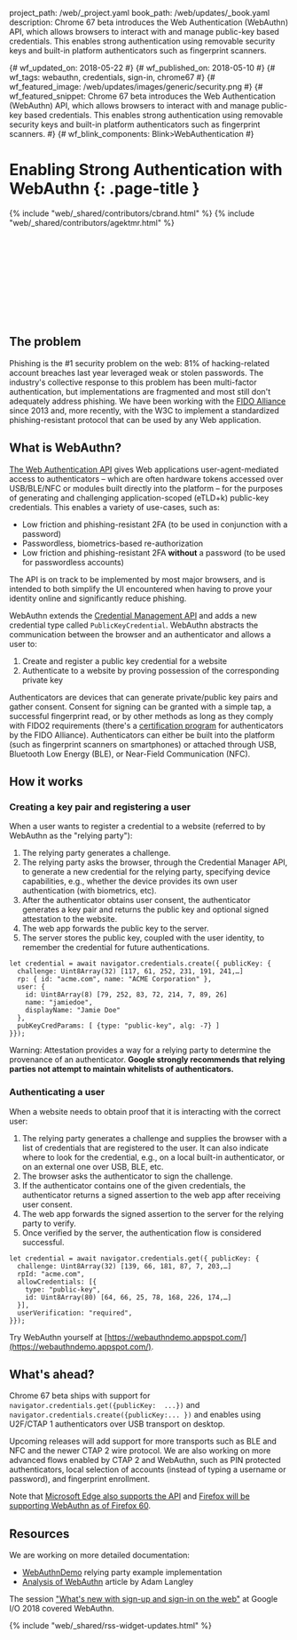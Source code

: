 project_path: /web/_project.yaml
book_path: /web/updates/_book.yaml
description: Chrome 67 beta introduces the Web Authentication (WebAuthn) API, which allows browsers to interact with and manage public-key based credentials. This enables strong authentication using removable security keys and built-in platform authenticators such as fingerprint scanners.

{# wf_updated_on: 2018-05-22 #}
{# wf_published_on: 2018-05-10 #}
{# wf_tags: webauthn, credentials, sign-in, chrome67 #}
{# wf_featured_image: /web/updates/images/generic/security.png #}
{# wf_featured_snippet: Chrome 67 beta introduces the Web Authentication (WebAuthn) API, which allows browsers to interact with and manage public-key based credentials. This enables strong authentication using removable security keys and built-in platform authenticators such as fingerprint scanners. #}
{# wf_blink_components: Blink>WebAuthentication #}

# Enabling Strong Authentication with WebAuthn {: .page-title }

{% include "web/_shared/contributors/cbrand.html" %}
{% include "web/_shared/contributors/agektmr.html" %}

<div class="video-wrapper-full-width">
  <iframe class="devsite-embedded-youtube-video" data-video-id="kGGMgEfSzMw"
          data-autohide="1" data-showinfo="0" frameborder="0" allowfullscreen>
  </iframe>
</div>

## The problem

Phishing is the \#1 security problem on the web: 81% of hacking-related account
breaches last year leveraged weak or stolen passwords. The industry's collective
response to this problem has been multi-factor authentication, but
implementations are fragmented and most still don't adequately address phishing.
We have been working with the [FIDO Alliance](https://fidoalliance.org/) since
2013 and, more recently, with the W3C to implement a standardized
phishing-resistant protocol that can be used by any Web application.

## What is WebAuthn?

[The Web Authentication API](https://www.w3.org/TR/webauthn/) gives Web 
applications user-agent-mediated access to authenticators – which are often 
hardware tokens accessed over USB/BLE/NFC or modules built directly into the 
platform – for the purposes of generating and challenging application-scoped 
(eTLD+k) public-key credentials. This enables a variety of use-cases, such as:

* Low friction and phishing-resistant 2FA (to be used in conjunction with 
  a password)
* Passwordless, biometrics-based re-authorization
* Low friction and phishing-resistant 2FA **without** a password (to be used
  for passwordless accounts)

The API is on track to be implemented by most major browsers, and is intended to 
both simplify the UI encountered when having to prove your identity online and 
significantly reduce phishing.

WebAuthn extends the [Credential Management 
API](https://w3c.github.io/webappsec-credential-management/) and adds a new 
credential type called `PublicKeyCredential`. WebAuthn abstracts the 
communication between the browser and an authenticator and allows a user to:

1. Create and register a public key credential for a website
1. Authenticate to a website by proving possession of the corresponding private 
   key

Authenticators are devices that can generate private/public key pairs and gather 
consent. Consent for signing can be granted with a simple tap, a successful 
fingerprint read, or by other methods as long as they comply with FIDO2 
requirements (there's a [certification 
program](https://fidoalliance.org/certification/fido-certified-products/) for 
authenticators by the FIDO Alliance). Authenticators can either be built into 
the platform (such as fingerprint scanners on smartphones) or attached through 
USB, Bluetooth Low Energy (BLE), or Near-Field Communication (NFC). 

## How it works

### Creating a key pair and registering a user

When a user wants to register a credential to a website (referred to by WebAuthn 
as the "relying party"):

1. The relying party generates a challenge.
1. The relying party asks the browser, through the Credential Manager API, to 
   generate a new credential for the relying party, specifying device 
   capabilities, e.g., whether the device provides its own user authentication 
   (with biometrics, etc).
1. After the authenticator obtains user consent, the authenticator generates a
   key pair and returns the public key and optional signed attestation to the
   website.
1. The web app forwards the public key to the server.
1. The server stores the public key, coupled with the user identity, to remember 
   the credential for future authentications.

```
let credential = await navigator.credentials.create({ publicKey: {
  challenge: Uint8Array(32) [117, 61, 252, 231, 191, 241,…]
  rp: { id: "acme.com", name: "ACME Corporation" },
  user: {
    id: Uint8Array(8) [79, 252, 83, 72, 214, 7, 89, 26]
    name: "jamiedoe",
    displayName: "Jamie Doe"
  },
  pubKeyCredParams: [ {type: "public-key", alg: -7} ]
}});
```

Warning: Attestation provides a way for a relying party to determine the
provenance of an authenticator. **Google strongly recommends that relying parties
not attempt to maintain whitelists of authenticators.**

### Authenticating a user

When a website needs to obtain proof that it is interacting with the correct 
user:

1. The relying party generates a challenge and supplies the browser with a list 
   of credentials that are registered to the user. It can also indicate where to 
   look for the credential, e.g., on a local built-in authenticator, or on an 
   external one over USB, BLE, etc.
1. The browser asks the authenticator to sign the challenge.
1. If the authenticator contains one of the given credentials, the authenticator 
   returns a signed assertion to the web app after receiving user consent.
1. The web app forwards the signed assertion to the server for the relying party 
   to verify.
1. Once verified by the server, the authentication flow is considered 
   successful.

```
let credential = await navigator.credentials.get({ publicKey: {
  challenge: Uint8Array(32) [139, 66, 181, 87, 7, 203,…]
  rpId: "acme.com",
  allowCredentials: [{
    type: "public-key",
    id: Uint8Array(80) [64, 66, 25, 78, 168, 226, 174,…]
  }],
  userVerification: "required",
}});
```

Try WebAuthn yourself at 
[https://webauthndemo.appspot.com/](https://webauthndemo.appspot.com/).

## What's ahead?

Chrome 67 beta ships with support for `navigator.credentials.get({publicKey: 
...})` and `navigator.credentials.create({publicKey:... })` and enables using 
U2F/CTAP 1 authenticators over USB transport on desktop.

Upcoming releases will add support for more transports such as BLE and NFC and 
the newer CTAP 2 wire protocol. We are also working on more advanced flows 
enabled by CTAP 2 and WebAuthn, such as PIN protected authenticators, local 
selection of accounts (instead of typing a username or password), and 
fingerprint enrollment.

Note that [Microsoft Edge also supports the 
API](https://docs.microsoft.com/en-us/microsoft-edge/dev-guide/device/web-authentication) 
and [Firefox will be supporting WebAuthn as of Firefox 
60](https://hacks.mozilla.org/2018/01/using-hardware-token-based-2fa-with-the-webauthn-api/).

## Resources

We are working on more detailed documentation:

* [WebAuthnDemo](https://github.com/google/webauthndemo) relying party example 
  implementation
* [Analysis of WebAuthn](https://www.imperialviolet.org/2018/03/27/webauthn.html)
  article by Adam Langley

The session ["What's new with sign-up and sign-in on the 
web"](https://youtu.be/kGGMgEfSzMw?t=15m21s) 
at Google I/O 2018 covered WebAuthn.

{% include "web/_shared/rss-widget-updates.html" %}

